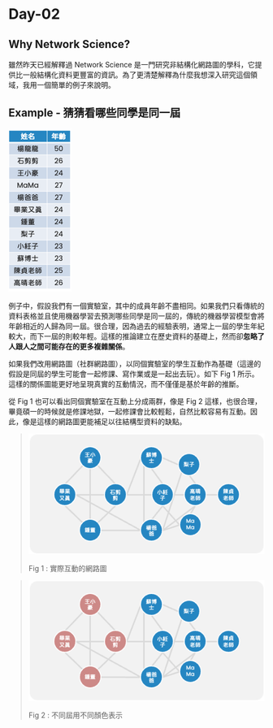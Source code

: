 # Day-02

## Why Network Science?
雖然昨天已經解釋過 Network Science 是一門研究非結構化網路圖的學科，它提供比一般結構化資料更豐富的資訊。為了更清楚解釋為什麼我想深入研究這個領域，我用一個簡單的例子來說明。

## Example - 猜猜看哪些同學是同一屆  

![Alt text](../image/image-1.png)  

例子中，假設我們有一個實驗室，其中的成員年齡不盡相同。如果我們只看傳統的資料表格並且使用機器學習去預測哪些同學是同一屆的，傳統的機器學習模型會將年齡相近的人歸為同一屆。很合理，因為過去的經驗表明，通常上一屆的學生年紀較大，而下一屆的則較年輕。這樣的推論建立在歷史資料的基礎上，然而卻**忽略了人跟人之間可能存在的更多複雜關係**。

如果我們改用網路圖（社群網路圖），以同個實驗室的學生互動作為基礎（這邊的假設是同屆的學生可能會一起修課、寫作業或是一起出去玩）。如下 Fig 1 所示。這樣的關係圖能更好地呈現真實的互動情況，而不僅僅是基於年齡的推斷。

從 Fig 1 也可以看出同個實驗室在互動上分成兩群，像是 Fig 2 這樣，也很合理，畢竟碩一的時候就是修課地獄，一起修課會比較輕鬆，自然比較容易有互動。因此，像是這樣的網路圖更能補足以往結構型資料的缺點。
  
> ![](../image/image-2.png)  
> 
> Fig 1 : 實際互動的網路圖  

> ![](../image/image-3.png)
>
> Fig 2 : 不同屆用不同顏色表示